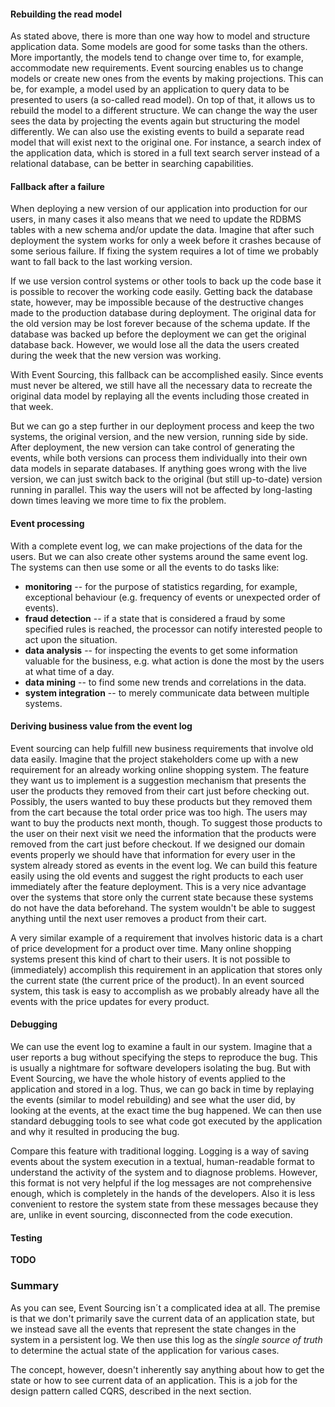 #### Rebuilding the read model

As stated above, there is more than one way how to model and structure application data. Some models are good for some tasks than the others. More importantly, the models tend to change over time to, for example, accommodate new requirements.
Event sourcing enables us to change models or create new ones from the events by making projections. This can be, for example, a model used by an application to query data to be presented to users (a so-called read model). On top of that, it allows us to rebuild the model to a different structure. We can change the way the user sees the data by projecting the events again but structuring the model differently. We can also use the existing events to build a separate read model that will exist next to the original one. For instance, a search index of the application data, which is stored in a full text search server instead of a relational database, can be better in searching capabilities.

#### Fallback after a failure

When deploying a new version of our application into production for our users, in many cases it also means that we need to update the RDBMS tables with a new schema and/or update the data. Imagine that after such deployment the system works for only a week before it crashes because of some serious failure. If fixing the system requires a lot of time we probably want to fall back to the last working version. 

If we use version control systems or other tools to back up the code base it is possible to recover the working code easily. Getting back the database state, however, may be impossible because of the destructive changes made to the production database during deployment. The original data for the old version may be lost forever because of the schema update. If the database was backed up before the deployment we can get the original database back. However, we would lose all the data the users created during the week that the new version was working.

With Event Sourcing, this fallback can be accomplished easily. Since events must never be altered, we still have all the necessary data to recreate the original data model by replaying all the events including those created in that week.

But we can go a step further in our deployment process and keep the two systems, the original version, and the new version, running side by side. After deployment, the new version can take control of generating the events, while both versions can process them individually into their own data models in separate databases. If anything goes wrong with the live version, we can just switch back to the original (but still up-to-date) version running in parallel. This way the users will not be affected by long-lasting down times leaving we more time to fix the problem.

#### Event processing

With a complete event log, we can make projections of the data for the users. But we can also create other systems around the same event log. The systems can then use some or all the events to do tasks like:

- **monitoring** -- for the purpose of statistics regarding, for example, exceptional behaviour (e.g. frequency of events or unexpected order of events).
- **fraud detection** -- if a state that is considered a fraud by some specified rules is reached, the processor can notify interested people to act upon the situation.
- **data analysis** -- for inspecting the events to get some information valuable for the business, e.g. what action is done the most by the users at what time of a day.
- **data mining** -- to find some new trends and correlations in the data.
- **system integration** -- to merely communicate data between multiple systems.

#### Deriving business value from the event log

Event sourcing can help fulfill new business requirements that involve old data easily. Imagine that the project stakeholders come up with a new requirement for an already working online shopping system. The feature they want us to implement is a suggestion mechanism that presents the user the products they removed from their cart just before checking out. Possibly, the users wanted to buy these products but they removed them from the cart because the total order price was too high. The users may want to buy the products next month, though. To suggest those products to the user on their next visit we need the information that the products were removed from the cart just before checkout. If we designed our domain events properly we should have that information for every user in the system already stored as events in the event log. We can build this feature easily using the old events and suggest the right products to each user immediately after the feature deployment. This is a very nice advantage over the systems that store only the current state because these systems do not have the data beforehand. The system wouldn't be able to suggest anything until the next user removes a product from their cart.

A very similar example of a requirement that involves historic data is a chart of price development for a product over time. Many online shopping systems present this kind of chart to their users. It is not possible to (immediately) accomplish this requirement in an application that stores only the current state (the current price of the product). In an event sourced system, this task is easy to accomplish as we probably already have all the events with the price updates for every product.

#### Debugging

We can use the event log to examine a fault in our system. Imagine that a user reports a bug without specifying the steps to reproduce the bug. This is usually a nightmare for software developers isolating the bug. But with Event Sourcing, we have the whole history of events applied to the application and stored in a log. Thus, we can go back in time by replaying the events (similar to model rebuilding) and see what the user did, by looking at the events, at the exact time the bug happened. We can then use standard debugging tools to see what code got executed by the application and why it resulted in producing the bug.

Compare this feature with traditional logging. Logging is a way of saving events about the system execution in a textual, human-readable format to understand the activity of the system and to diagnose problems. However, this format is not very helpful if the log messages are not comprehensive enough, which is completely in the hands of the developers. Also it is less convenient to restore the system state from these messages because they are, unlike in event sourcing, disconnected from the code execution.

#### Testing

**TODO**

### Summary

As you can see, Event Sourcing isn´t a complicated idea at all. The premise is that we don't primarily save the current data of an application state, but we instead save all the events that represent the state changes in the system in a persistent log. We then use this log as the *single source of truth* to determine the actual state of the application for various cases.

The concept, however, doesn't inherently say anything about how to get the state or how to see current data of an application. This is a job for the design pattern called CQRS, described in the next section.